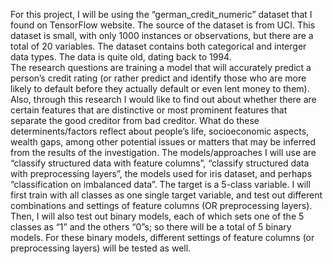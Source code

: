 For this project, I will be using the “german_credit_numeric” dataset that I found on TensorFlow website.  The source of the dataset is from UCI.  This dataset is small, with only 1000 instances or observations, but there are a total of 20 variables.  The dataset contains both categorical and interger data types.  The data is quite old, dating back to 1994.  
The research questions are training a model that will accurately predict a person’s credit rating (or rather predict and identify those who are more likely to default before they actually default or even lent money to them).  Also, through this research I would like to find out about whether there are certain features that are distinctive or most prominent features that separate the good creditor from bad creditor.  What do these determinents/factors reflect about people’s life, socioeconomic aspects, wealth gaps, among other potential issues or matters that may be inferred from the results of the investigation.
The models/approaches I will use are “classify structured data with feature columns”, “classify structured data with preprocessing layers”, the models used for iris dataset, and perhaps “classification on imbalanced data”.  The target is a 5-class variable.  I will first train with all classes as one single target variable, and test out different combinations and settings of feature columns (OR preprocessing layers).  Then, I will also test out binary models, each of which sets one of the 5 classes as “1” and the others “0”s; so there will be a total of 5 binary models.  For these binary models, different settings of feature columns (or preprocessing layers) will be tested as well. 